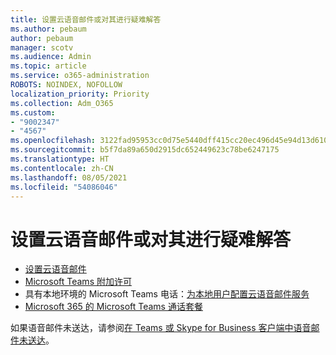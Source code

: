 ```yaml
---
title: 设置云语音邮件或对其进行疑难解答
ms.author: pebaum
author: pebaum
manager: scotv
ms.audience: Admin
ms.topic: article
ms.service: o365-administration
ROBOTS: NOINDEX, NOFOLLOW
localization_priority: Priority
ms.collection: Adm_O365
ms.custom:
- "9002347"
- "4567"
ms.openlocfilehash: 3122fad95953cc0d75e5440dff415cc20ec496d45e94d13d6102d6f5659b332c
ms.sourcegitcommit: b5f7da89a650d2915dc652449623c78be6247175
ms.translationtype: HT
ms.contentlocale: zh-CN
ms.lasthandoff: 08/05/2021
ms.locfileid: "54086046"
---
```

# <a name="set-up-or-troubleshoot-cloud-voicemail"></a>设置云语音邮件或对其进行疑难解答

- [设置云语音邮件](https://docs.microsoft.com/microsoftteams/set-up-phone-system-voicemail) 
- [Microsoft Teams 附加许可](https://docs.microsoft.com/microsoftteams/teams-add-on-licensing/microsoft-teams-add-on-licensing) 
- 具有本地环境的 Microsoft Teams 电话：[为本地用户配置云语音邮件服务](https://docs.microsoft.com/skypeforbusiness/hybrid/configure-cloud-voicemail) 
- [Microsoft 365 的 Microsoft Teams 通话套餐](https://docs.microsoft.com//microsoftteams/calling-plans-for-office-365) 

如果语音邮件未送达，请参阅[在 Teams 或 Skype for Business 客户端中语音邮件未送达](https://docs.microsoft.com/SkypeForBusiness/troubleshoot/hybrid-phone-system/voicemails-not-delivered)。